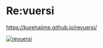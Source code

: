 # Re:vuersi

https://kurehajime.github.io/revuersi/

[![revuersi](https://user-images.githubusercontent.com/4569916/42124826-f8380fd2-7ca4-11e8-9b21-20d1d0c4e0eb.png)](https://kurehajime.github.io/revuersi/)
